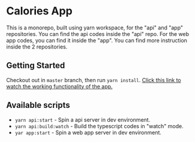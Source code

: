 # Calories App

This is a monorepo, built using yarn workspace, for the "api" and "app" repositories. You can find the api codes inside the "api" repo. For the web app codes, you can find it inside the "app". You can find more instruction inside the 2 repositories.

## Getting Started

Checkout out in `master` branch, then run `yarn install`. [Click this link to watch the working functionality of the app.](https://drive.google.com/file/d/1OZHPNfbecHWm65mcv3beR4U6H9eBHyU6/view?usp=sharing)

## Available scripts

- `yarn api:start` - Spin a api server in dev environment.
- `yarn api:build:watch` - Build the typescript codes in "watch" mode.
- `yar app:start` - Spin a web app server in dev environment.
